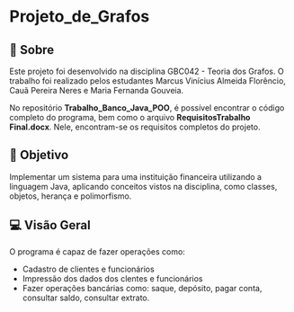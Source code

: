 # Projeto_de_Grafos 

## 📃 Sobre

Este projeto foi desenvolvido na disciplina GBC042 - Teoria dos Grafos. O trabalho foi realizado pelos estudantes Marcus Vinícius Almeida Florêncio, Cauã Pereira Neres e Maria Fernanda Gouveia.

No repositório **Trabalho_Banco_Java_POO**, é possível encontrar o código completo do programa, bem como o arquivo **RequisitosTrabalho Final.docx**. Nele, encontram-se os requisitos completos do projeto.

## 🎯 Objetivo
Implementar um sistema para uma instituição financeira utilizando a linguagem Java, aplicando conceitos vistos na disciplina, como classes, objetos, herança e polimorfismo.


## 💻 Visão Geral
O programa é capaz de fazer operações como: 
- Cadastro de clientes e funcionários
- Impressão dos dados dos clentes e funcionários
- Fazer operações bancárias como: saque, depósito, pagar conta, consultar saldo, consultar extrato.

